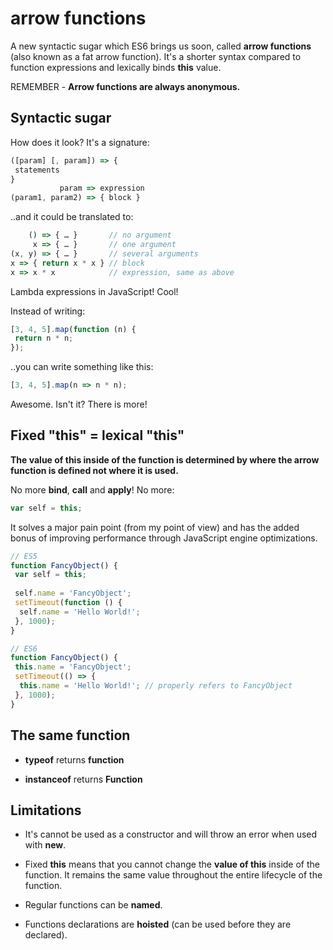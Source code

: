 # arrow functions

A new syntactic sugar which ES6 brings us soon, called **arrow functions** (also known as a fat arrow function). It's a shorter syntax compared to function expressions and lexically binds **this** value.

REMEMBER - **Arrow functions are always anonymous.**

## Syntactic sugar

How does it look? It's a signature:

```javascript
([param] [, param]) => {
 statements
}
           param => expression
(param1, param2) => { block }
```

..and it could be translated to:


```javascript
    () => { … }       // no argument
     x => { … }       // one argument
(x, y) => { … }       // several arguments
x => { return x * x } // block
x => x * x            // expression, same as above
```

Lambda expressions in JavaScript! Cool!

Instead of writing:


```javascript
[3, 4, 5].map(function (n) {
 return n * n;
});
```

..you can write something like this:


```javascript
[3, 4, 5].map(n => n * n);
```

Awesome. Isn't it? There is more!

## Fixed "this" = lexical "this"

**The value of this inside of the function is determined by where the arrow function is defined not where it is used.**

No more **bind**, **call** and **apply**! No more:


```javascript
var self = this;
```

It solves a major pain point (from my point of view) and has the added bonus of improving performance through JavaScript engine optimizations.


```javascript
// ES5
function FancyObject() {
 var self = this;
 
 self.name = 'FancyObject';
 setTimeout(function () {
  self.name = 'Hello World!';
 }, 1000);
}
```


```javascript
// ES6
function FancyObject() {
 this.name = 'FancyObject';
 setTimeout(() => {
  this.name = 'Hello World!'; // properly refers to FancyObject
 }, 1000);
}
```

## The same function

* **typeof** returns **function**

* **instanceof** returns **Function**

## Limitations

* It's cannot be used as a constructor and will throw an error when used with **new**.

* Fixed **this** means that you cannot change the **value of this** inside of the function. It remains the same value throughout the entire lifecycle of the function.

* Regular functions can be **named**.

* Functions declarations are **hoisted** (can be used before they are declared).





